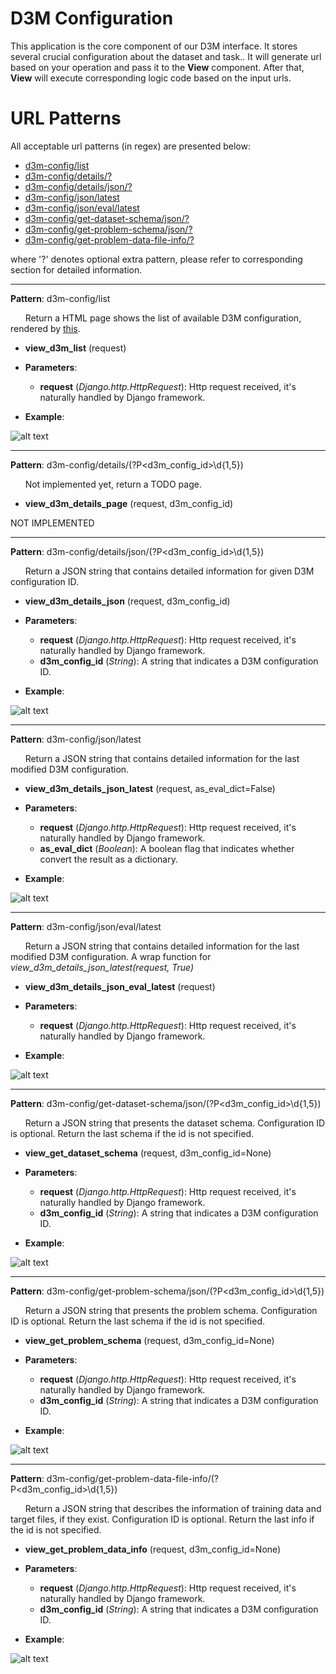 D3M Configuration
=================

This application is the core component of our D3M interface. It stores several crucial configuration about the dataset and task.. It will generate url based on your operation and pass it to the **View** component.
After that, **View** will execute corresponding logic code based on the input urls.

URL Patterns
============

All acceptable url patterns (in regex) are presented below:
* [d3m-config/list](#d3m_config_list)
* [d3m-config/details/?](#d3m_config_details)
* [d3m-config/details/json/?](#d3m_config_details_json)
* [d3m-config/json/latest](#d3m_config_json_latest)
* [d3m-config/json/eval/latest](#d3m_config_json_eval_latest)
* [d3m-config/get-dataset-schema/json/?](#d3m_config_dataset_schema_json)
* [d3m-config/get-problem-schema/json/?](#d3m_config_problem_schema_json)
* [d3m-config/get-problem-data-file-info/?](#d3m_config_problem_data_json)

where '?' denotes optional extra pattern, please refer to corresponding section for detailed information.

---


**Pattern**: d3m-config/list <a name="d3m_config_list"></a>

&nbsp;&nbsp;&nbsp;&nbsp;&nbsp;&nbsp;Return a HTML page shows the list of available D3M configuration, rendered by [this](https://github.com/TwoRavens/TwoRavens/blob/master/tworaven_apps/configurations/templates/d3m_config_list.html).

* **view_d3m_list** (request)

* **Parameters**:
    * **request** (*Django.http.HttpRequest*):  Http request received, it's naturally handled by Django framework.

* **Example**:

![alt text](imgs/d3mlist.png "Returned JSON string")

---

**Pattern**: d3m-config/details/(?P<d3m_config_id>\d{1,5}) <a name="d3m_config_details"></a>

&nbsp;&nbsp;&nbsp;&nbsp;&nbsp;&nbsp;Not implemented yet, return a TODO page.

* **view_d3m_details_page** (request, d3m_config_id)

NOT IMPLEMENTED

---

**Pattern**: d3m-config/details/json/(?P<d3m_config_id>\d{1,5}) <a name="d3m_config_details_json"></a>

&nbsp;&nbsp;&nbsp;&nbsp;&nbsp;&nbsp;Return a JSON string that contains detailed information for given D3M configuration ID.

* **view_d3m_details_json** (request, d3m_config_id)

* **Parameters**:
    * **request** (*Django.http.HttpRequest*):  Http request received, it's naturally handled by Django framework.
    * **d3m_config_id** (*String*):             A string that indicates a D3M configuration ID.

* **Example**:

![alt text](imgs/json-details.png "Returned JSON string")

---

**Pattern**: d3m-config/json/latest <a name="d3m_config_json_latest"></a>

&nbsp;&nbsp;&nbsp;&nbsp;&nbsp;&nbsp;Return a JSON string that contains detailed information for the last modified D3M configuration.

* **view_d3m_details_json_latest** (request, as_eval_dict=False)

* **Parameters**:
    * **request** (*Django.http.HttpRequest*):  Http request received, it's naturally handled by Django framework.
    * **as_eval_dict** (*Boolean*): A boolean flag that indicates whether convert the result as a dictionary.

* **Example**:

![alt text](imgs/eval-last.png "Returned JSON string")

---

**Pattern**: d3m-config/json/eval/latest <a name="d3m_config_json_eval_latest"></a>

&nbsp;&nbsp;&nbsp;&nbsp;&nbsp;&nbsp;Return a JSON string that contains detailed information for the last modified D3M configuration. A wrap function for *view_d3m_details_json_latest(request, True)*

* **view_d3m_details_json_eval_latest** (request)

* **Parameters**:
    * **request** (*Django.http.HttpRequest*):  Http request received, it's naturally handled by Django framework.

* **Example**:

![alt text](imgs/eval-last.png "Returned JSON string")

---

**Pattern**: d3m-config/get-dataset-schema/json/(?P<d3m_config_id>\d{1,5}) <a name="d3m_config_dataset_schema_json"></a>

&nbsp;&nbsp;&nbsp;&nbsp;&nbsp;&nbsp;Return a JSON string that presents the dataset schema. Configuration ID is optional. Return the last schema if the id is not specified.

* **view_get_dataset_schema** (request, d3m_config_id=None)

* **Parameters**:
    * **request** (*Django.http.HttpRequest*):  Http request received, it's naturally handled by Django framework.
    * **d3m_config_id** (*String*):             A string that indicates a D3M configuration ID.

* **Example**:

![alt text](imgs/get-dataset-schema.png "Returned JSON string")

---

**Pattern**: d3m-config/get-problem-schema/json/(?P<d3m_config_id>\d{1,5}) <a name="d3m_config_problem_schema_json"></a>

&nbsp;&nbsp;&nbsp;&nbsp;&nbsp;&nbsp;Return a JSON string that presents the problem schema. Configuration ID is optional. Return the last schema if the id is not specified.

* **view_get_problem_schema** (request, d3m_config_id=None)

* **Parameters**:
    * **request** (*Django.http.HttpRequest*):  Http request received, it's naturally handled by Django framework.
    * **d3m_config_id** (*String*):             A string that indicates a D3M configuration ID.

* **Example**:

![alt text](imgs/get-problem-schema_v2.png "Returned JSON string")

---

**Pattern**: d3m-config/get-problem-data-file-info/(?P<d3m_config_id>\d{1,5}) <a name="d3m_config_problem_data_json"></a>

&nbsp;&nbsp;&nbsp;&nbsp;&nbsp;&nbsp;Return a JSON string that describes the information of training data and target files, if they exist. Configuration ID is optional. Return the last info if the id is not specified.

* **view_get_problem_data_info** (request, d3m_config_id=None)

* **Parameters**:
    * **request** (*Django.http.HttpRequest*):  Http request received, it's naturally handled by Django framework.
    * **d3m_config_id** (*String*):             A string that indicates a D3M configuration ID.

* **Example**:

![alt text](imgs/get-problem-data-file-info_v2.png "Returned JSON string")

